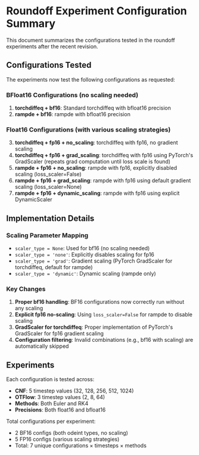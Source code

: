 # Roundoff Experiment Configuration Summary

This document summarizes the configurations tested in the roundoff experiments after the recent revision.

## Configurations Tested

The experiments now test the following configurations as requested:

### BFloat16 Configurations (no scaling needed)
1. **torchdiffeq + bf16**: Standard torchdiffeq with bfloat16 precision
2. **rampde + bf16**: rampde with bfloat16 precision

### Float16 Configurations (with various scaling strategies)
3. **torchdiffeq + fp16 + no_scaling**: torchdiffeq with fp16, no gradient scaling
4. **torchdiffeq + fp16 + grad_scaling**: torchdiffeq with fp16 using PyTorch's GradScaler (repeats grad computation until loss scale is found)
5. **rampde + fp16 + no_scaling**: rampde with fp16, explicitly disabled scaling (loss_scaler=False)
6. **rampde + fp16 + grad_scaling**: rampde with fp16 using default gradient scaling (loss_scaler=None)
7. **rampde + fp16 + dynamic_scaling**: rampde with fp16 using explicit DynamicScaler

## Implementation Details

### Scaling Parameter Mapping
- `scaler_type = None`: Used for bf16 (no scaling needed)
- `scaler_type = 'none'`: Explicitly disables scaling for fp16
- `scaler_type = 'grad'`: Gradient scaling (PyTorch GradScaler for torchdiffeq, default for rampde)
- `scaler_type = 'dynamic'`: Dynamic scaling (rampde only)

### Key Changes
1. **Proper bf16 handling**: BF16 configurations now correctly run without any scaling
2. **Explicit fp16 no-scaling**: Using `loss_scaler=False` for rampde to disable scaling
3. **GradScaler for torchdiffeq**: Proper implementation of PyTorch's GradScaler for fp16 gradient scaling
4. **Configuration filtering**: Invalid combinations (e.g., bf16 with scaling) are automatically skipped

## Experiments

Each configuration is tested across:
- **CNF**: 5 timestep values (32, 128, 256, 512, 1024)
- **OTFlow**: 3 timestep values (2, 8, 64)
- **Methods**: Both Euler and RK4
- **Precisions**: Both float16 and bfloat16

Total configurations per experiment:
- 2 BF16 configs (both odeint types, no scaling)
- 5 FP16 configs (various scaling strategies)
- Total: 7 unique configurations × timesteps × methods